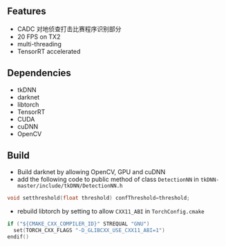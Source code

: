 ## Features
- CADC 对地侦查打击比赛程序识别部分
- 20 FPS on TX2
- multi-threading
- TensorRT accelerated
## Dependencies
- tkDNN
- darknet
- libtorch
- TensorRT
- CUDA
- cuDNN
- OpenCV

## Build
- Build darknet by allowing OpenCV, GPU and cuDNN
- add the following code to public method of class `DetectionNN` in `tkDNN-master/include/tkDNN/DetectionNN.h`
```C++
void setthreshold(float threshold) confThreshold=threshold;
```
- rebuild libtorch by setting to allow `CXX11_ABI` in `TorchConfig.cmake`
```C++
if ("${CMAKE_CXX_COMPILER_ID}" STREQUAL "GNU")
  set(TORCH_CXX_FLAGS "-D_GLIBCXX_USE_CXX11_ABI=1")
endif()